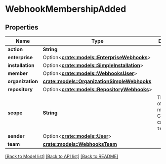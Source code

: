 # WebhookMembershipAdded

## Properties

Name | Type | Description | Notes
------------ | ------------- | ------------- | -------------
**action** | **String** |  | 
**enterprise** | Option<[**crate::models::EnterpriseWebhooks**](enterprise-webhooks.md)> |  | [optional]
**installation** | Option<[**crate::models::SimpleInstallation**](simple-installation.md)> |  | [optional]
**member** | Option<[**crate::models::WebhooksUser**](webhooks_user.md)> |  | 
**organization** | [**crate::models::OrganizationSimpleWebhooks**](organization-simple-webhooks.md) |  | 
**repository** | Option<[**crate::models::RepositoryWebhooks**](repository-webhooks.md)> |  | [optional]
**scope** | **String** | The scope of the membership. Currently, can only be `team`. | 
**sender** | Option<[**crate::models::User**](User.md)> |  | 
**team** | [**crate::models::WebhooksTeam**](webhooks_team.md) |  | 

[[Back to Model list]](../README.md#documentation-for-models) [[Back to API list]](../README.md#documentation-for-api-endpoints) [[Back to README]](../README.md)


